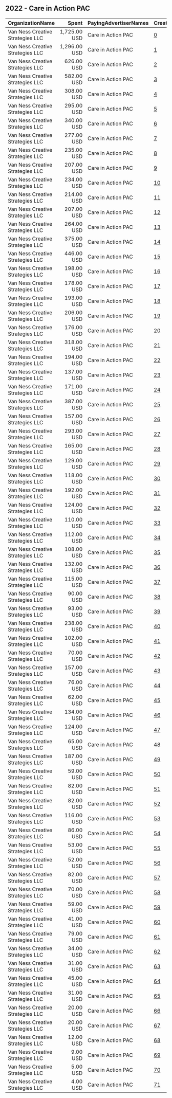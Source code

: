 ## 2022 - Care in Action PAC 
|OrganizationName|Spent|PayingAdvertiserNames|CreativeUrls|Impressions|Genders|AgeBrackets|CountryCodes|BillingAddresses|CandidateBallotInformation|
|:---|---:|:---|:---|---:|:---|:---|:---|:---|:---|
|Van Ness Creative Strategies LLC|1,725.00 USD|Care in Action PAC|[0](https://www.snap.com/political-ads/asset/f39861cee875bf8d2d8ce69dca9fa3cd40df64441b1d74ec9c932d3d1521c972?mediaType=mp4)|65,117||18+|united states|US|Care workers|
|Van Ness Creative Strategies LLC|1,296.00 USD|Care in Action PAC|[1](https://www.snap.com/political-ads/asset/f39861cee875bf8d2d8ce69dca9fa3cd40df64441b1d74ec9c932d3d1521c972?mediaType=mp4)|63,471||18+|united states|US|Care workers|
|Van Ness Creative Strategies LLC|626.00 USD|Care in Action PAC|[2](https://www.snap.com/political-ads/asset/adf362cd1a9b7d9e302406ebcb7699fe79d2c7e22109fc3b63329eb41deab42e?mediaType=mp4)|30,853||18+|united states|US|Care workers|
|Van Ness Creative Strategies LLC|582.00 USD|Care in Action PAC|[3](https://www.snap.com/political-ads/asset/099e086584102a28397ef9e9cba5ffaddcee6ab96821ec82c96ea6cebfa772ba?mediaType=mp4)|28,109|FEMALE|18+|united states|US|Care workers|
|Van Ness Creative Strategies LLC|308.00 USD|Care in Action PAC|[4](https://www.snap.com/political-ads/asset/099e086584102a28397ef9e9cba5ffaddcee6ab96821ec82c96ea6cebfa772ba?mediaType=mp4)|26,022|FEMALE|18+|united states|US|Care workers|
|Van Ness Creative Strategies LLC|295.00 USD|Care in Action PAC|[5](https://www.snap.com/political-ads/asset/bd5d6bb5163d2c7f7cfa46403b552538f4d319ef64b37f665e3476d1c2ad6aee?mediaType=mp4)|24,140|FEMALE|18+|united states|US|Care workers|
|Van Ness Creative Strategies LLC|340.00 USD|Care in Action PAC|[6](https://www.snap.com/political-ads/asset/099e086584102a28397ef9e9cba5ffaddcee6ab96821ec82c96ea6cebfa772ba?mediaType=mp4)|20,803|FEMALE|18+|united states|US|Care workers|
|Van Ness Creative Strategies LLC|277.00 USD|Care in Action PAC|[7](https://www.snap.com/political-ads/asset/099e086584102a28397ef9e9cba5ffaddcee6ab96821ec82c96ea6cebfa772ba?mediaType=mp4)|20,246|FEMALE|18+|united states|US|Care workers|
|Van Ness Creative Strategies LLC|235.00 USD|Care in Action PAC|[8](https://www.snap.com/political-ads/asset/099e086584102a28397ef9e9cba5ffaddcee6ab96821ec82c96ea6cebfa772ba?mediaType=mp4)|19,438|FEMALE|18+|united states|US|Care workers|
|Van Ness Creative Strategies LLC|207.00 USD|Care in Action PAC|[9](https://www.snap.com/political-ads/asset/8020cbb1e646abe9da241ed1c797040624c9ab60c5608fc075ab678a525613d8?mediaType=mp4)|19,423|FEMALE|18+|united states|US|Care workers|
|Van Ness Creative Strategies LLC|234.00 USD|Care in Action PAC|[10](https://www.snap.com/political-ads/asset/bd5d6bb5163d2c7f7cfa46403b552538f4d319ef64b37f665e3476d1c2ad6aee?mediaType=mp4)|18,924|FEMALE|18+|united states|US|Care workers|
|Van Ness Creative Strategies LLC|214.00 USD|Care in Action PAC|[11](https://www.snap.com/political-ads/asset/4415c0941882f1aaaa8c79d5ad6ae5d54ad8395338b197a48643a22e3be90607?mediaType=mp4)|18,350|FEMALE|18+|united states|US|Care workers|
|Van Ness Creative Strategies LLC|207.00 USD|Care in Action PAC|[12](https://www.snap.com/political-ads/asset/5ef860e4d234fc076be7258b857e8d7c6cf37f6df53d52b868e5a4b0c38f11bb?mediaType=mp4)|17,600|FEMALE|18+|united states|US|Care workers|
|Van Ness Creative Strategies LLC|264.00 USD|Care in Action PAC|[13](https://www.snap.com/political-ads/asset/099e086584102a28397ef9e9cba5ffaddcee6ab96821ec82c96ea6cebfa772ba?mediaType=mp4)|17,577|FEMALE|18+|united states|US|Care workers|
|Van Ness Creative Strategies LLC|375.00 USD|Care in Action PAC|[14](https://www.snap.com/political-ads/asset/4e0981f9da2ebf17d3cfe6b34535e11c67f8dd536c63c0ecbd0ccec8c4ef4749?mediaType=mp4)|16,603||18+|united states|US|Care workers|
|Van Ness Creative Strategies LLC|446.00 USD|Care in Action PAC|[15](https://www.snap.com/political-ads/asset/74e6c83a734c06decf2b0223030b2b172af0eb9f6a0538f4b41b50bf4c92f10c?mediaType=mp4)|15,726||18+|united states|US|Care workers|
|Van Ness Creative Strategies LLC|198.00 USD|Care in Action PAC|[16](https://www.snap.com/political-ads/asset/099e086584102a28397ef9e9cba5ffaddcee6ab96821ec82c96ea6cebfa772ba?mediaType=mp4)|15,525|FEMALE|18+|united states|US|Care workers|
|Van Ness Creative Strategies LLC|178.00 USD|Care in Action PAC|[17](https://www.snap.com/political-ads/asset/bd5d6bb5163d2c7f7cfa46403b552538f4d319ef64b37f665e3476d1c2ad6aee?mediaType=mp4)|15,161|FEMALE|18+|united states|US|Care workers|
|Van Ness Creative Strategies LLC|193.00 USD|Care in Action PAC|[18](https://www.snap.com/political-ads/asset/099e086584102a28397ef9e9cba5ffaddcee6ab96821ec82c96ea6cebfa772ba?mediaType=mp4)|15,109|FEMALE|18+|united states|US|Care workers|
|Van Ness Creative Strategies LLC|206.00 USD|Care in Action PAC|[19](https://www.snap.com/political-ads/asset/bd5d6bb5163d2c7f7cfa46403b552538f4d319ef64b37f665e3476d1c2ad6aee?mediaType=mp4)|14,789|FEMALE|18+|united states|US|Care workers|
|Van Ness Creative Strategies LLC|176.00 USD|Care in Action PAC|[20](https://www.snap.com/political-ads/asset/bd5d6bb5163d2c7f7cfa46403b552538f4d319ef64b37f665e3476d1c2ad6aee?mediaType=mp4)|14,631|FEMALE|18+|united states|US|Care workers|
|Van Ness Creative Strategies LLC|318.00 USD|Care in Action PAC|[21](https://www.snap.com/political-ads/asset/5ef860e4d234fc076be7258b857e8d7c6cf37f6df53d52b868e5a4b0c38f11bb?mediaType=mp4)|12,412|FEMALE|18+|united states|US|Care workers|
|Van Ness Creative Strategies LLC|194.00 USD|Care in Action PAC|[22](https://www.snap.com/political-ads/asset/099e086584102a28397ef9e9cba5ffaddcee6ab96821ec82c96ea6cebfa772ba?mediaType=mp4)|12,401|FEMALE|18+|united states|US|Care workers|
|Van Ness Creative Strategies LLC|137.00 USD|Care in Action PAC|[23](https://www.snap.com/political-ads/asset/5175a0ca7ab25bdaffb4c7df06c0cc989573f54ce0a6f4e9a9e64d9d51eb5cb3?mediaType=mp4)|11,721|FEMALE|18+|united states|US|Care workers|
|Van Ness Creative Strategies LLC|171.00 USD|Care in Action PAC|[24](https://www.snap.com/political-ads/asset/099e086584102a28397ef9e9cba5ffaddcee6ab96821ec82c96ea6cebfa772ba?mediaType=mp4)|11,308|FEMALE|18+|united states|US|Care workers|
|Van Ness Creative Strategies LLC|387.00 USD|Care in Action PAC|[25](https://www.snap.com/political-ads/asset/aea9c9bc5af81e7f3d2b8e7c49ef8f21971d669eef591c654bf4c22a2e2e5bc0?mediaType=mp4)|11,298|FEMALE|18+|united states|US|Care workers|
|Van Ness Creative Strategies LLC|157.00 USD|Care in Action PAC|[26](https://www.snap.com/political-ads/asset/bd5d6bb5163d2c7f7cfa46403b552538f4d319ef64b37f665e3476d1c2ad6aee?mediaType=mp4)|11,298|FEMALE|18+|united states|US|Care workers|
|Van Ness Creative Strategies LLC|293.00 USD|Care in Action PAC|[27](https://www.snap.com/political-ads/asset/aea9c9bc5af81e7f3d2b8e7c49ef8f21971d669eef591c654bf4c22a2e2e5bc0?mediaType=mp4)|10,531|FEMALE|18+|united states|US|Care workers|
|Van Ness Creative Strategies LLC|165.00 USD|Care in Action PAC|[28](https://www.snap.com/political-ads/asset/5ef860e4d234fc076be7258b857e8d7c6cf37f6df53d52b868e5a4b0c38f11bb?mediaType=mp4)|10,115|FEMALE|18+|united states|US|Care workers|
|Van Ness Creative Strategies LLC|129.00 USD|Care in Action PAC|[29](https://www.snap.com/political-ads/asset/8020cbb1e646abe9da241ed1c797040624c9ab60c5608fc075ab678a525613d8?mediaType=mp4)|9,577|FEMALE|18+|united states|US|Care workers|
|Van Ness Creative Strategies LLC|118.00 USD|Care in Action PAC|[30](https://www.snap.com/political-ads/asset/8020cbb1e646abe9da241ed1c797040624c9ab60c5608fc075ab678a525613d8?mediaType=mp4)|8,902|FEMALE|18+|united states|US|Care workers|
|Van Ness Creative Strategies LLC|192.00 USD|Care in Action PAC|[31](https://www.snap.com/political-ads/asset/bd5d6bb5163d2c7f7cfa46403b552538f4d319ef64b37f665e3476d1c2ad6aee?mediaType=mp4)|8,587|FEMALE|18+|united states|US|Care workers|
|Van Ness Creative Strategies LLC|124.00 USD|Care in Action PAC|[32](https://www.snap.com/political-ads/asset/bd5d6bb5163d2c7f7cfa46403b552538f4d319ef64b37f665e3476d1c2ad6aee?mediaType=mp4)|8,514|FEMALE|18+|united states|US|Care workers|
|Van Ness Creative Strategies LLC|110.00 USD|Care in Action PAC|[33](https://www.snap.com/political-ads/asset/bd5d6bb5163d2c7f7cfa46403b552538f4d319ef64b37f665e3476d1c2ad6aee?mediaType=mp4)|8,475|FEMALE|18+|united states|US|Care workers|
|Van Ness Creative Strategies LLC|112.00 USD|Care in Action PAC|[34](https://www.snap.com/political-ads/asset/8020cbb1e646abe9da241ed1c797040624c9ab60c5608fc075ab678a525613d8?mediaType=mp4)|8,384|FEMALE|18+|united states|US|Care workers|
|Van Ness Creative Strategies LLC|108.00 USD|Care in Action PAC|[35](https://www.snap.com/political-ads/asset/219689637f6f5581918060cf9e8ac489ee53bdca0e395f234464c04bb8096b01?mediaType=mp4)|8,360|FEMALE|18+|united states|US|Care workers|
|Van Ness Creative Strategies LLC|132.00 USD|Care in Action PAC|[36](https://www.snap.com/political-ads/asset/c5cb6639f70050565557565059760f12a69da1005d1f83ad1b282e959bf46997?mediaType=mp4)|8,198|FEMALE|18+|united states|US|Care workers|
|Van Ness Creative Strategies LLC|115.00 USD|Care in Action PAC|[37](https://www.snap.com/political-ads/asset/5dd537faeea778f1f2bb41334d82035383034a1dd0e54137ed39ead5d959f9d4?mediaType=mp4)|8,024|FEMALE|18+|united states|US|Care workers|
|Van Ness Creative Strategies LLC|90.00 USD|Care in Action PAC|[38](https://www.snap.com/political-ads/asset/c03acfa87a479a4b72184ca565518ce34b8e4909642af28af490b8feff209906?mediaType=mp4)|7,929|FEMALE|18+|united states|US|Care workers|
|Van Ness Creative Strategies LLC|93.00 USD|Care in Action PAC|[39](https://www.snap.com/political-ads/asset/8020cbb1e646abe9da241ed1c797040624c9ab60c5608fc075ab678a525613d8?mediaType=mp4)|7,768|FEMALE|18+|united states|US|Care workers|
|Van Ness Creative Strategies LLC|238.00 USD|Care in Action PAC|[40](https://www.snap.com/political-ads/asset/fe0bd4121332778acf268ed34cc18636ef8da34517e81d6a294fa1bf459e884a?mediaType=mp4)|7,323|FEMALE|18+|united states|US|Care workers|
|Van Ness Creative Strategies LLC|102.00 USD|Care in Action PAC|[41](https://www.snap.com/political-ads/asset/8020cbb1e646abe9da241ed1c797040624c9ab60c5608fc075ab678a525613d8?mediaType=mp4)|6,497|FEMALE|18+|united states|US|Care workers|
|Van Ness Creative Strategies LLC|70.00 USD|Care in Action PAC|[42](https://www.snap.com/political-ads/asset/8020cbb1e646abe9da241ed1c797040624c9ab60c5608fc075ab678a525613d8?mediaType=mp4)|6,278|FEMALE|18+|united states|US|Care workers|
|Van Ness Creative Strategies LLC|157.00 USD|Care in Action PAC|[43](https://www.snap.com/political-ads/asset/c4837ebef44bc297ad24ab853654a70f10d2271fea2831f860cbaaec5788dc64?mediaType=mp4)|6,109|FEMALE|18+|united states|US|Care workers|
|Van Ness Creative Strategies LLC|76.00 USD|Care in Action PAC|[44](https://www.snap.com/political-ads/asset/3fbc28066533af60a026b2afb7b18a75d236a632644f9795fa467c924262668a?mediaType=mp4)|5,815|FEMALE|18+|united states|US|Care workers|
|Van Ness Creative Strategies LLC|62.00 USD|Care in Action PAC|[45](https://www.snap.com/political-ads/asset/bd5d6bb5163d2c7f7cfa46403b552538f4d319ef64b37f665e3476d1c2ad6aee?mediaType=mp4)|5,108|FEMALE|18+|united states|US|Care workers|
|Van Ness Creative Strategies LLC|134.00 USD|Care in Action PAC|[46](https://www.snap.com/political-ads/asset/bd5d6bb5163d2c7f7cfa46403b552538f4d319ef64b37f665e3476d1c2ad6aee?mediaType=mp4)|5,061|FEMALE|18+|united states|US|Care workers|
|Van Ness Creative Strategies LLC|124.00 USD|Care in Action PAC|[47](https://www.snap.com/political-ads/asset/8ed5f774804cfe47f51c4d960a3a3fe26027cee764de4f8ab0b987bf3aa2293b?mediaType=mp4)|4,552|FEMALE|18+|united states|US|Care workers|
|Van Ness Creative Strategies LLC|65.00 USD|Care in Action PAC|[48](https://www.snap.com/political-ads/asset/bd5d6bb5163d2c7f7cfa46403b552538f4d319ef64b37f665e3476d1c2ad6aee?mediaType=mp4)|4,390|FEMALE|18+|united states|US|Care workers|
|Van Ness Creative Strategies LLC|187.00 USD|Care in Action PAC|[49](https://www.snap.com/political-ads/asset/45ca96c95d1e8aa89fae260d815b279ef8a217f534b66c255beea68934d2d102?mediaType=mp4)|4,328|FEMALE|18+|united states|US|Care workers|
|Van Ness Creative Strategies LLC|59.00 USD|Care in Action PAC|[50](https://www.snap.com/political-ads/asset/c5aad08b5ebd12d10287bc9e0335bd796cb77d110616738cd5f1e3893dc95afc?mediaType=mp4)|4,317|FEMALE|18+|united states|US|Care workers|
|Van Ness Creative Strategies LLC|82.00 USD|Care in Action PAC|[51](https://www.snap.com/political-ads/asset/c103537dbc593b0153f236947fb35c3443bb7b746e818138acac3b1fa13c6f94?mediaType=mp4)|4,236|FEMALE|18+|united states|US|Care workers|
|Van Ness Creative Strategies LLC|82.00 USD|Care in Action PAC|[52](https://www.snap.com/political-ads/asset/8020cbb1e646abe9da241ed1c797040624c9ab60c5608fc075ab678a525613d8?mediaType=mp4)|4,118|FEMALE|18+|united states|US|Care workers|
|Van Ness Creative Strategies LLC|116.00 USD|Care in Action PAC|[53](https://www.snap.com/political-ads/asset/ac69407d1f3bb8a0d3e0845a9a9bd800ee7d68401322cf4a1f7bf787f61e1603?mediaType=mp4)|3,990|FEMALE|18+|united states|US|Care workers|
|Van Ness Creative Strategies LLC|86.00 USD|Care in Action PAC|[54](https://www.snap.com/political-ads/asset/5175a0ca7ab25bdaffb4c7df06c0cc989573f54ce0a6f4e9a9e64d9d51eb5cb3?mediaType=mp4)|3,572|FEMALE|18+|united states|US|Care workers|
|Van Ness Creative Strategies LLC|53.00 USD|Care in Action PAC|[55](https://www.snap.com/political-ads/asset/8020cbb1e646abe9da241ed1c797040624c9ab60c5608fc075ab678a525613d8?mediaType=mp4)|3,522|FEMALE|18+|united states|US|Care workers|
|Van Ness Creative Strategies LLC|52.00 USD|Care in Action PAC|[56](https://www.snap.com/political-ads/asset/8020cbb1e646abe9da241ed1c797040624c9ab60c5608fc075ab678a525613d8?mediaType=mp4)|3,483|FEMALE|18+|united states|US|Care workers|
|Van Ness Creative Strategies LLC|82.00 USD|Care in Action PAC|[57](https://www.snap.com/political-ads/asset/d78581a019adba181ae0d01a0f8623c1d76b075bb4a54236f67fbf85cf13a974?mediaType=mp4)|3,451|FEMALE|18+|united states|US|Care workers|
|Van Ness Creative Strategies LLC|70.00 USD|Care in Action PAC|[58](https://www.snap.com/political-ads/asset/7dfe059cf89f96744fb6f9b5bd368c2bfeb686596e7ac0a480b251da49c49d7c?mediaType=mp4)|3,300|FEMALE|18+|united states|US|Care workers|
|Van Ness Creative Strategies LLC|59.00 USD|Care in Action PAC|[59](https://www.snap.com/political-ads/asset/bd5d6bb5163d2c7f7cfa46403b552538f4d319ef64b37f665e3476d1c2ad6aee?mediaType=mp4)|3,200|FEMALE|18+|united states|US|Care workers|
|Van Ness Creative Strategies LLC|41.00 USD|Care in Action PAC|[60](https://www.snap.com/political-ads/asset/b4bf43b3ac5de1905d0519d4f3063eef6ec1bb59342343837d690faf150f1dc3?mediaType=mp4)|2,683|FEMALE|18+|united states|US|Care workers|
|Van Ness Creative Strategies LLC|79.00 USD|Care in Action PAC|[61](https://www.snap.com/political-ads/asset/8ed5f774804cfe47f51c4d960a3a3fe26027cee764de4f8ab0b987bf3aa2293b?mediaType=mp4)|2,524|FEMALE|18+|united states|US|Care workers|
|Van Ness Creative Strategies LLC|34.00 USD|Care in Action PAC|[62](https://www.snap.com/political-ads/asset/5175a0ca7ab25bdaffb4c7df06c0cc989573f54ce0a6f4e9a9e64d9d51eb5cb3?mediaType=mp4)|2,301|FEMALE|18+|united states|US|Care workers|
|Van Ness Creative Strategies LLC|31.00 USD|Care in Action PAC|[63](https://www.snap.com/political-ads/asset/83f88e610421192157d9f8985df9b9886f98637db81457e088c97efa4f22b26d?mediaType=mp4)|2,058|FEMALE|18+|united states|US|Care workers|
|Van Ness Creative Strategies LLC|45.00 USD|Care in Action PAC|[64](https://www.snap.com/political-ads/asset/7dfe059cf89f96744fb6f9b5bd368c2bfeb686596e7ac0a480b251da49c49d7c?mediaType=mp4)|1,913|FEMALE|18+|united states|US|Care workers|
|Van Ness Creative Strategies LLC|31.00 USD|Care in Action PAC|[65](https://www.snap.com/political-ads/asset/b926a4fef10067eb1587fed0d99cf641c380b9ed82bcc19daa8dc41e32e8582d?mediaType=mp4)|1,522|FEMALE|18+|united states|US|Care workers|
|Van Ness Creative Strategies LLC|20.00 USD|Care in Action PAC|[66](https://www.snap.com/political-ads/asset/32868a843877c115297168d74fe7ccf98d5c837d2cd19cd139f1e92823336c22?mediaType=mp4)|1,482|FEMALE|18+|united states|US|Care workers|
|Van Ness Creative Strategies LLC|20.00 USD|Care in Action PAC|[67](https://www.snap.com/political-ads/asset/d84cd835e917a0fed7e413adc72d73e3c074910fa0b55ee7f5aece8a72866c2f?mediaType=mp4)|994|FEMALE|18+|united states|US|Care workers|
|Van Ness Creative Strategies LLC|12.00 USD|Care in Action PAC|[68](https://www.snap.com/political-ads/asset/d78581a019adba181ae0d01a0f8623c1d76b075bb4a54236f67fbf85cf13a974?mediaType=mp4)|805|FEMALE|18+|united states|US|Care workers|
|Van Ness Creative Strategies LLC|9.00 USD|Care in Action PAC|[69](https://www.snap.com/political-ads/asset/79f034c28b357d4b9190f97bd56002ce3ef450cbf65935e194ab13d7eee6599e?mediaType=mp4)|314||18+|united states|US|Care workers|
|Van Ness Creative Strategies LLC|5.00 USD|Care in Action PAC|[70](https://www.snap.com/political-ads/asset/aea9c9bc5af81e7f3d2b8e7c49ef8f21971d669eef591c654bf4c22a2e2e5bc0?mediaType=mp4)|274||18+|united states|US|Care workers|
|Van Ness Creative Strategies LLC|4.00 USD|Care in Action PAC|[71](https://www.snap.com/political-ads/asset/8ed5f774804cfe47f51c4d960a3a3fe26027cee764de4f8ab0b987bf3aa2293b?mediaType=mp4)|263||18+|united states|US|Care workers|
